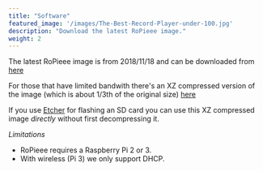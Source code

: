 ```yaml
---
title: "Software"
featured_image: '/images/The-Best-Record-Player-under-100.jpg'
description: "Download the latest RoPieee image."
weight: 2
---
```

The latest RoPieee image is from 2018/11/18 and can be downloaded from [here](http://image.ropieee.org/20181118-ropieee-ose-stable.bin)

For those that have limited bandwith there's an XZ compressed version of the image (which is about 1/3th of the original size) [here](http://image.ropieee.org/20181118-ropieee-ose-stable.bin.xz)

If you use [Etcher](https://etcher.io) for flashing an SD card you can use this XZ compressed image *directly* without first decompressing it.

*Limitations*

- RoPieee requires a Raspberry Pi 2 or 3.
- With wireless (Pi 3) we only support DHCP.
